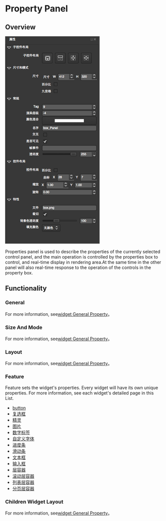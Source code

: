 # Property Panel

## Overview

![](./res/properties_mian_panel.png)

Properties panel is used to describe the properties of the currently selected control panel, and the main operation is controlled by the properties box to control, and real-time display in rendering area.At the same time in the other panel will also real-time response to the operation of the controls in the property box.

## Functionality
### General



For more information, see[widget General Property](3-3-16UIEditor-General-Property.md)。

### Size And Mode



For more information, see[widget General Property](3-3-16UIEditor-General-Property.md)。


### Layout

For more information, see[widget General Property](3-3-16UIEditor-General-Property.md)。

### Feature



Feature sets the widget's properties. Every widget will have its own unique properties. For more information, see each widget's detailed page in this List.

* [button]()
* [复选框]()
* [精灵]()
* [图片]()
* [数字标签]()
* [自定义字体]()
* [进度条]()
* [滑动条]()
* [文本框]()
* [输入框]()
* [层容器]()
* [滚动层容器]()
* [列表层容器]()
* [分页层容器]()


### Children Widget Layout



For more information, see[widget General Property](3-3-16UIEditor-General-Property.md)。
